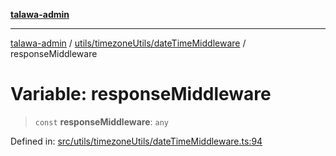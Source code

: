 [**talawa-admin**](../../../../README.md)

***

[talawa-admin](../../../../modules.md) / [utils/timezoneUtils/dateTimeMiddleware](../README.md) / responseMiddleware

# Variable: responseMiddleware

> `const` **responseMiddleware**: `any`

Defined in: [src/utils/timezoneUtils/dateTimeMiddleware.ts:94](https://github.com/bint-Eve/talawa-admin/blob/e05e1a03180dbbfc7ba850102958ea6b6cd4b01e/src/utils/timezoneUtils/dateTimeMiddleware.ts#L94)
